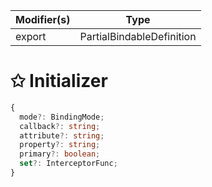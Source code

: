 | Modifier(s)                            | Type                     |
|----------------------------------------|--------------------------|
| export | PartialBindableDefinition |

# &#10025; Initializer

```ts
{
  mode?: BindingMode;
  callback?: string;
  attribute?: string;
  property?: string;
  primary?: boolean;
  set?: InterceptorFunc;
}
```